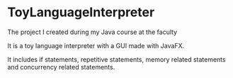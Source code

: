 # ToyLanguageInterpreter
The project I created during my Java course at the faculty

It is a toy language interpreter with a GUI made with JavaFX.

It includes if statements, repetitive statements, memory related statements and concurrency related statements.

